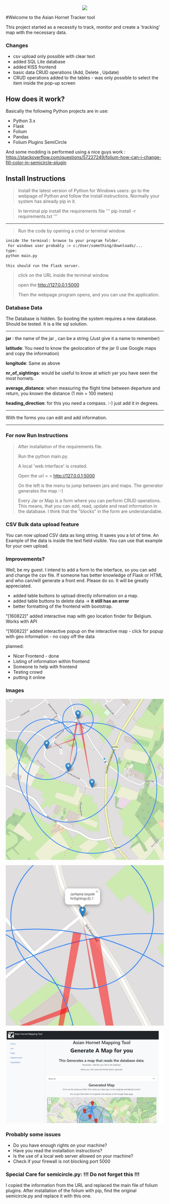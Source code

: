 <p align="center">
  <img src="https://www.vita-europe.com/beehealth/wp-content/uploads/frelon-asiatique-ss-fond-2.png" align="center" width="80px">
</p>



#Welcome to the Asian Hornet Tracker tool

This project started as a necessity to track, monitor and create a 'tracking' map with the necessary data.

### Changes
- csv upload only possible with clear text
- added SQL Lite database
- added KISS frontend
- basic data CRUD operations (Add, Delete , Update)
- CRUD operations added to the tables - was only possible to select 
  the item inside the pop-up screen

## How does it work? 

Basically the following Python projects are in use:
- Python 3.x
- Flask
- Folium
- Pandas
- Folium Plugins SemiCircle

And some modding is performed using a nice guys work : https://stackoverflow.com/questions/57227249/folium-how-can-i-change-fill-color-in-semicircle-plugin

## Install Instructions

> Install the latest version of Python
> for Windows users: go to the webpage of Python and follow the install instructions.
> Normally your system has already pip in it. 

> In terminal pip install the requirements file
> '''
> pip install -r requirements.txt
> '''
---
> Run the code by opening a cmd or terminal window.

[//]: <> (Inserting Code)
```
inside the terminal: browse to your program folder.
 For windows user probably :> c:/User/something/downloads/... 
type:
python main.py

this should run the Flask server.
```
> click on the URL inside the terminal window.
> 
> open the http://127.0.0.1:5000
> 
> Then the webpage program opens, and you can use the application.

### Database Data

The Database is hidden. So booting the system requires a new database. Should be tested. It is a lite sql solution.

---

**jar** :  the name of the jar , can be a string (Just give it a name to remember)

**latitude**: You need to know the geolocation of the jar (I use Google maps and copy the information)

**longitude**: Same as above

**nr_of_sightings**: would be useful to know at which yar you have seen the most hornets.

**average_distance**: when measuring the flight time between departure and return, you known the distance (1 min = 100 meters)

**heading_direction**: for this you need a compass. :-) just add it in degrees.

---

With the forms you can edit and add information. 

---

### For now Run Instructions
> After installation of the requirements file. 
> 
> Run the python main.py.
> 
> A local 'web interface' is created.
> 
> Open the url = > http://127.0.0.1:5000
> 
> On the left is the menu to jump between jars and maps. The generator generates the map :-)
> 
> Every Jar or Map is a form where you can perform CRUD operations. 
> This means, that you can add, read, update and read information in the database. 
> I think that the "blocks" in the form are understandable. 

### CSV Bulk data upload feature

You can now upload CSV data as long string. It saves you a lot of time.
An Example of the data is inside the text field visible. You can use that example for your own upload.


### Improvements?
Well, be my guest. 
I intend to add a form to the interface, so you can add and change the csv file. If someone has better knowledge
of Flask or HTML and who can/will generate a front end. Please do so. It will be greatly appreciated.
- added table buttons to upload directly information on a map. 
- added table buttons to delete data -> **it still has an error**
- better formatting of the frontend with bootstrap.

"[160822]" added interactive map with geo location finder for Belgium. Works with API

"[160822]" added interactive popup on the interactive map - click for popup with geo information - no copy off the data 

planned:
- Nicer Frontend - done
- Listing of information within frontend
- Someone to help with frontend
- Testing crowd
- putting it online

### Images

![sample map](HornetTracker/images/map_sample.jpg)

![with information tags](HornetTracker/images/map_sample_informationtags.jpg)

![frontend](HornetTracker/images/frontend_example.jpg)



### Probably some issues
- Do you have enough rights on your machine?
- Have you read the installation instructions?
- Is the use of a local web server allowed on your machine? 
- Check if your firewall is not blocking port 5000

### Special Care for semicircle.py: !!! Do not forget this !!!
I copied the information from the URL and replaced the main file of folium plugins.
After installation of the folium with pip, find the original semicircle.py and replace it with this one.

